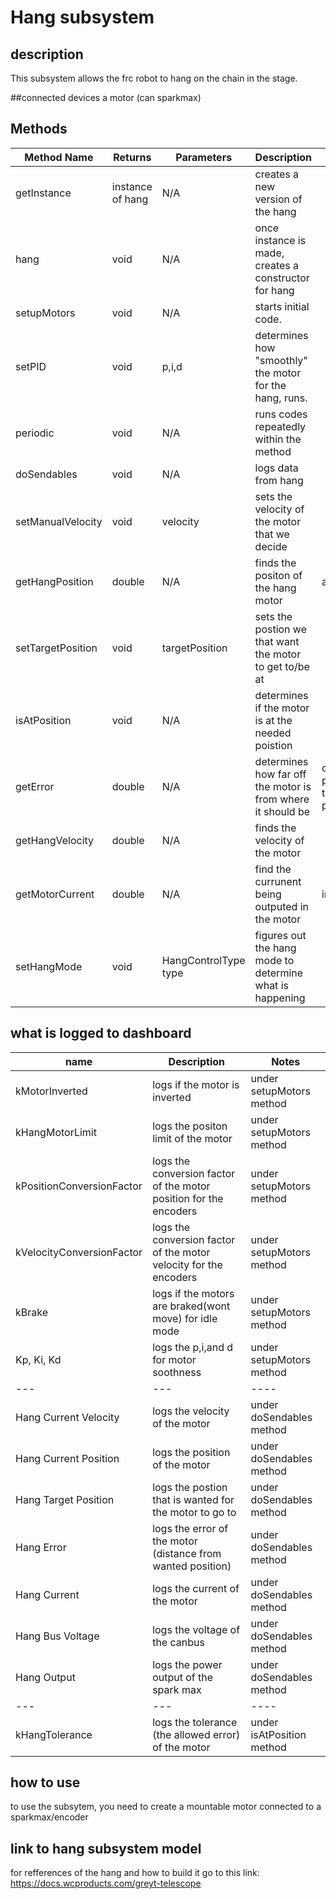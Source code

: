 # Hang subsystem
## description
This subsystem allows the frc robot to hang on the chain in the stage.


##connected devices
a motor (can sparkmax)


## Methods
| Method Name | Returns | Parameters | Description | Notes |
| --- | --- | ---- | ---- | --- |
|getInstance|instance of hang |N/A|creates a new version of the hang|    |
|hang|void|N/A|once instance is made, creates a constructor for hang|   |
|setupMotors|void|N/A|starts initial code.| |
|setPID|void|p,i,d|determines how "smoothly" the motor for the hang, runs.| |
|periodic|void|N/A|runs codes repeatedly within the method| |
|doSendables|void|N/A|logs data from hang| |
|setManualVelocity|void|velocity|sets the velocity of the motor that we decide| |
|getHangPosition|double|N/A|finds the positon of the hang motor|angle|
|setTargetPosition|void|targetPosition|sets the postion we that want the motor to get to/be at| |
|isAtPosition|void|N/A|determines if the motor is at the needed poistion| |
|getError|double|N/A|determines how far off the motor is from where it should be|current position-target position|
|getHangVelocity|double|N/A|finds the velocity of the motor| |
|getMotorCurrent|double|N/A|find the currunent being outputed in the motor|in amps|
|setHangMode|void|HangControlType type|figures out the hang mode to determine what is happening| |


## what is logged to dashboard
| name | Description | Notes |
| --- | --- | ---- |
|kMotorInverted|logs if the motor is inverted|under setupMotors method|
|kHangMotorLimit|logs the positon limit of the motor|under setupMotors method|
|kPositionConversionFactor|logs the conversion factor of the motor position for the encoders|under setupMotors method|
|kVelocityConversionFactor|logs the conversion factor of the motor velocity for the encoders|under setupMotors method|
|kBrake|logs if the motors are braked(wont move) for idle mode|under setupMotors method|
|Kp, Ki, Kd| logs the p,i,and d for motor soothness|under setupMotors method|
| --- | --- | ---- |
|Hang Current Velocity|logs the velocity of the motor|under doSendables method|
|Hang Current Position|logs the position of the motor|under doSendables method|
|Hang Target Position|logs the postion that is wanted for the motor to go to|under doSendables method|
|Hang Error|logs the error of the motor (distance from wanted position)|under doSendables method|
|Hang Current|logs the current of the motor|under doSendables method|
|Hang Bus Voltage|logs the voltage of the canbus|under doSendables method|
|Hang Output|logs the power output of the spark max|under doSendables method|
| --- | --- | ---- |
|kHangTolerance|logs the tolerance (the allowed error) of the motor|under isAtPosition method|


## how to use
to use the subsytem, you need to create a mountable motor connected to a sparkmax/encoder


## link to hang subsystem model
for refferences of the hang and how to build it go to this link:
https://docs.wcproducts.com/greyt-telescope